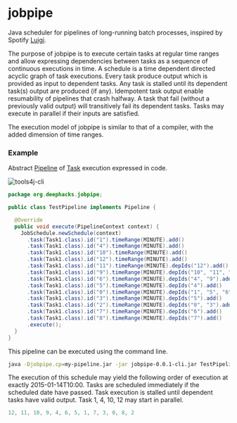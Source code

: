 # jobpipe
Java scheduler for pipelines of long-running batch processes, inspired by Spotify [Luigi](https://github.com/spotify/luigi).

The purpose of jobpipe is to execute certain tasks at regular time ranges and allow expressing dependencies
between tasks as a sequence of continuous executions in time. A schedule is a time dependent directed acyclic graph of task executions. Every task produce output which is provided as input to dependent tasks. Any task is stalled until its dependent task(s) output are produced (if any). Idempotent task output enable resumability of pipelines that crash halfway. A task that fail (without a previously valid output) will transitively fail its dependent tasks.
Tasks may execute in parallel if their inputs are satisfied.

The execution model of jobpipe is similar to that of a compiler, with the added dimension of time ranges. 

### Example

Abstract [Pipeline](https://github.com/deephacks/jobpipe/blob/master/core/src/main/java/org/deephacks/jobpipe/Pipeline.java) of [Task](https://github.com/deephacks/jobpipe/blob/master/core/src/main/java/org/deephacks/jobpipe/Task.java) execution expressed in code.

![tools4j-cli](https://raw.github.com/deephacks/jobpipe/master/core/src/test/java/org/deephacks/jobpipe/dag.png)

```java
package org.deephacks.jobpipe;

public class TestPipeline implements Pipeline {

  @Override
  public void execute(PipelineContext context) {
    JobSchedule.newSchedule(context)
      .task(Task1.class).id("1").timeRange(MINUTE).add()
      .task(Task1.class).id("4").timeRange(MINUTE).add()
      .task(Task1.class).id("10").timeRange(MINUTE).add()
      .task(Task1.class).id("12").timeRange(MINUTE).add()
      .task(Task1.class).id("11").timeRange(MINUTE).depIds("12").add()
      .task(Task1.class).id("9").timeRange(MINUTE).depIds("10", "11", "12").add()
      .task(Task1.class).id("6").timeRange(MINUTE).depIds("4", "9").add()
      .task(Task1.class).id("5").timeRange(MINUTE).depIds("4").add()
      .task(Task1.class).id("0").timeRange(MINUTE).depIds("1", "5", "6").add()
      .task(Task1.class).id("3").timeRange(MINUTE).depIds("5").add()
      .task(Task1.class).id("2").timeRange(MINUTE).depIds("0", "3").add()
      .task(Task1.class).id("7").timeRange(MINUTE).depIds("6").add()
      .task(Task1.class).id("8").timeRange(MINUTE).depIds("7").add()
      .execute();
  }
}
```
This pipeline can be executed using the command line.

```bash
java -Djobpipe.cp=my-pipeline.jar -jar jobpipe-0.0.1-cli.jar TestPipeline -range 2015-01-14T10:00
```

The execution of this schedule may yield the following order of execution at exactly 2015-01-14T10:00. Tasks are scheduled immediately if the scheduled date have passed. Task execution is stalled until dependent tasks have valid output. Task 1, 4, 10, 12 may start in parallel.

```java
12, 11, 10, 9, 4, 6, 5, 1, 7, 3, 0, 8, 2
```


